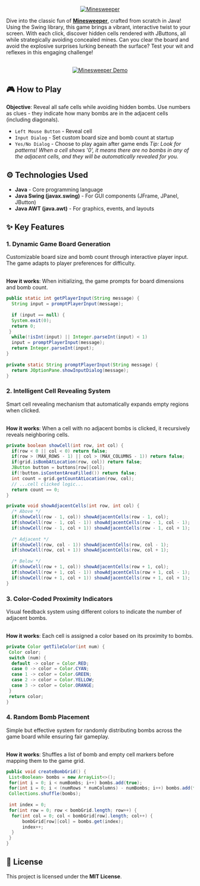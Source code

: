 
<p align="center">
  <a href="https://youtu.be/deQg4iv0wBo?si=S4ay1qUOPT6CY73T" target="_blank" rel="noreferrer"><img src="https://i.imgur.com/JPns3Pn.png" alt="Minesweeper"></a>
</p>


Dive into the classic fun of **[Minesweeper](https://youtu.be/deQg4iv0wBo?si=A2UHGcFiA7-8lVqB)**, crafted from scratch in Java! Using the Swing library, this game brings a vibrant, interactive twist to your screen. With each click, discover hidden cells rendered with JButtons, all while strategically avoiding concealed mines. Can you clear the board and avoid the explosive surprises lurking beneath the surface? Test your wit and reflexes in this engaging challenge!  
&nbsp;

<p align="center">
  <a href="https://i.imgur.com/IeVRZth.gif">
    <img src="https://i.imgur.com/IeVRZth.gif" alt="Minesweeper Demo">
  </a>
</p>

## 🎮 How to Play

**Objective**: Reveal all safe cells while avoiding hidden bombs. Use numbers as clues - they indicate how many bombs are in the adjacent cells (including diagonals).

- `Left Mouse Button` - Reveal cell
- `Input Dialog` - Set custom board size and bomb count at startup
- `Yes/No Dialog` - Choose to play again after game ends
_Tip: Look for patterns! When a cell shows '0', it means there are no bombs in any of the adjacent cells, and they will be automatically revealed for you._
&nbsp;

## ⚙️ Technologies Used

-   **Java** - Core programming language
-   **Java Swing (javax.swing)** - For GUI components (JFrame, JPanel, JButton)
-   **Java AWT (java.awt)** - For graphics, events, and layouts
&nbsp;

## ✨ Key Features

### 1. Dynamic Game Board Generation

Customizable board size and bomb count through interactive player input. The game adapts to player preferences for difficulty.  
&nbsp;

**How it works**: When initializing, the game prompts for board dimensions and bomb count.

```java
public static int getPlayerInput(String message) {  
  String input = promptPlayerInput(message);  
  
  if (input == null) {  
  System.exit(0);  
  return 0;  
 }  
  while(!isInt(input) || Integer.parseInt(input) < 1)  
  input = promptPlayerInput(message);  
  return Integer.parseInt(input);  
}  
  
private static String promptPlayerInput(String message) {  
  return JOptionPane.showInputDialog(message);  
}
```

### 2. Intelligent Cell Revealing System

Smart cell revealing mechanism that automatically expands empty regions when clicked.  
&nbsp;

**How it works**: When a cell with no adjacent bombs is clicked, it recursively reveals neighboring cells.

```java
private boolean showCell(int row, int col) {  
  if(row < 0 || col < 0) return false;  
  if(row > (MAX_ROWS - 1) || col > (MAX_COLUMNS - 1)) return false;  
  if(grid.isBombAtLocation(row, col)) return false;  
  JButton button = buttons[row][col];  
  if(!button.isContentAreaFilled()) return false;  
  int count = grid.getCountAtLocation(row, col);  
  // ...cell clicked logic...
  return count == 0;  
}

private void showAdjacentCells(int row, int col) {  
  /* Above */
  if(showCell(row - 1, col)) showAdjacentCells(row - 1, col);  
  if(showCell(row - 1, col - 1)) showAdjacentCells(row - 1, col - 1);  
  if(showCell(row - 1, col + 1)) showAdjacentCells(row - 1, col + 1);  
  
  /* Adjacent */ 
  if(showCell(row, col - 1)) showAdjacentCells(row, col - 1);  
  if(showCell(row, col + 1)) showAdjacentCells(row, col + 1);  
  
  /* Below */
  if(showCell(row + 1, col)) showAdjacentCells(row + 1, col);  
  if(showCell(row + 1, col - 1)) showAdjacentCells(row + 1, col - 1);  
  if(showCell(row + 1, col + 1)) showAdjacentCells(row + 1, col + 1);  
}
```

### 3. Color-Coded Proximity Indicators

Visual feedback system using different colors to indicate the number of adjacent bombs.  
&nbsp;

**How it works**: Each cell is assigned a color based on its proximity to bombs.

```java
private Color getTileColor(int num) {  
 Color color;  
 switch (num) {  
  default -> color = Color.RED;  
  case 0 -> color = Color.CYAN;  
  case 1 -> color = Color.GREEN;  
  case 2 -> color = Color.YELLOW;  
  case 3 -> color = Color.ORANGE;  
 }  
 return color;  
}
```

### 4. Random Bomb Placement

Simple but effective system for randomly distributing bombs across the game board while ensuring fair gameplay.  
&nbsp;

**How it works**: Shuffles a list of bomb and empty cell markers before mapping them to the game grid.

```java
public void createBombGrid() {  
 List<Boolean> bombs = new ArrayList<>();  
 for(int i = 0; i < numBombs; i++) bombs.add(true);  
 for(int i = 0; i < (numRows * numColumns) - numBombs; i++) bombs.add(false);  
 Collections.shuffle(bombs);  
  
 int index = 0;  
 for(int row = 0; row < bombGrid.length; row++) {  
  for(int col = 0; col < bombGrid[row].length; col++) {  
	  bombGrid[row][col] = bombs.get(index);  
	  index++;  
  } 
 }
}
```

## 📜 License

This project is licensed under the **MIT License**.  
